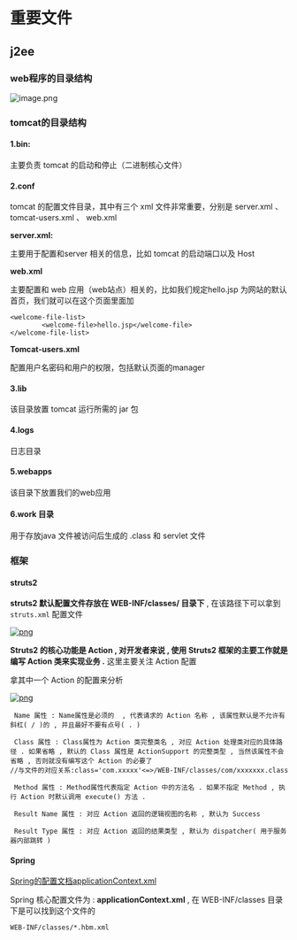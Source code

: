 # 重要文件

## j2ee

### web程序的目录结构

![image.png](https://i.loli.net/2019/09/01/LduWtSfIh8bDA7Z.png)

### tomcat的目录结构

#### **1.bin:**

主要负责 tomcat 的启动和停止（二进制核心文件）

#### **2.conf**

tomcat 的配置文件目录，其中有三个 xml 文件非常重要，分别是 server.xml 、 tomcat-users.xml 、 web.xml

**server.xml:**

主要用于配置和server 相关的信息，比如 tomcat 的启动端口以及 Host

**web.xml**

主要配置和 web 应用（web站点）相关的，比如我们规定hello.jsp 为网站的默认首页，我们就可以在这个页面里面加

```
<welcome-file-list>
        <welcome-file>hello.jsp</welcome-file>
</welcome-file-list>
```

**Tomcat-users.xml**

配置用户名密码和用户的权限，包括默认页面的manager

#### **3.lib**

该目录放置 tomcat 运行所需的 jar 包

#### **4.logs**

日志目录

#### **5.webapps**

该目录下放置我们的web应用

#### **6.work 目录**

用于存放java 文件被访问后生成的 .class 和 servlet 文件

### 框架

#### struts2

**struts2 默认配置文件存放在 WEB-INF/classes/ 目录下** , 在该路径下可以拿到 `struts.xml` 配置文件

[![png](https://i.loli.net/2019/08/07/LRPjr1NGAauX92h.png)](https://i.loli.net/2019/08/07/LRPjr1NGAauX92h.png)

**Struts2 的核心功能是 Action , 对开发者来说 , 使用 Struts2 框架的主要工作就是编写 Action 类来实现业务 .** 这里主要关注 Action 配置

拿其中一个 Action 的配置来分析

[![png](https://i.loli.net/2019/08/07/yZ5bpWKITLxjcC2.png)](https://i.loli.net/2019/08/07/yZ5bpWKITLxjcC2.png)

```
 Name 属性 : Name属性是必须的  , 代表请求的 Action 名称 , 该属性默认是不允许有斜杠( / )的 , 并且最好不要有点号( . )

 Class 属性 : Class属性为 Action 类完整类名 , 对应 Action 处理类对应的具体路径 . 如果省略 , 默认的 Class 属性是 ActionSupport 的完整类型 , 当然该属性不会省略 , 否则就没有编写这个 Action 的必要了
//与文件的对应关系:class='com.xxxxx'<=>/WEB-INF/classes/com/xxxxxxx.class

 Method 属性 : Method属性代表指定 Action 中的方法名 . 如果不指定 Method , 执行 Action 时默认调用 execute() 方法 . 

 Result Name 属性 : 对应 Action 返回的逻辑视图的名称 , 默认为 Success

 Result Type 属性 : 对应 Action 返回的结果类型 , 默认为 dispatcher( 用于服务器内部跳转 )
```

#### Spring

[Spring的配置文档applicationContext.xml](https://blog.csdn.net/dreamrealised/article/details/9123199)

Spring 核心配置文件为 : **applicationContext.xml** , 在 WEB-INF/classes 目录下是可以找到这个文件的

`WEB-INF/classes/*.hbm.xml`

